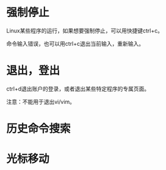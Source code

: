 # 强制停止

Linux某些程序的运行，如果想要强制停止，可以用快捷键ctrl+c。

命令输入错误，也可以用ctrl+c退出当前输入，重新输入。

# 退出，登出

ctrl+d退出账户的登录，或者退出某些特定程序的专属页面。

注意：不能用于退出vi/vim。

# 历史命令搜索

# 光标移动
